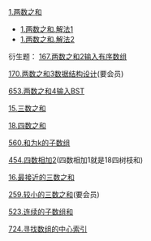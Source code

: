 

[1.两数之和](https://leetcode-cn.com/problems/two-sum/)
- [1.两数之和.解法1](https://leetcode-cn.com/submissions/detail/19501050/)
- [1.两数之和.解法2](https://leetcode-cn.com/submissions/detail/19501279/)

衍生题：
[167.两数之和2输入有序数组](https://leetcode-cn.com/problems/two-sum-ii-input-array-is-sorted/)

[170.两数之和3数据结构设计](https://leetcode-cn.com/problems/two-sum-iii-data-structure-design/)(要会员)

[653.两数之和4输入BST](https://leetcode-cn.com/problems/two-sum-iv-input-is-a-bst/)

[15.三数之和](https://leetcode-cn.com/problems/3sum/)

[18.四数之和](https://leetcode-cn.com/problems/4sum/)

[560.和为k的子数组](https://leetcode-cn.com/problems/subarray-sum-equals-k/)

[454.四数相加2](https://leetcode-cn.com/problems/4sum-ii/)(四数相加1就是18四树枝和)

[16.最接近的三数之和](https://leetcode-cn.com/problems/3sum-closest/)

[259.较小的三数之和](https://leetcode-cn.com/problems/3sum-smaller/)(要会员)

[523.连续的子数组和](https://leetcode-cn.com/problems/continuous-subarray-sum/)

[724.寻找数组的中心索引](https://leetcode-cn.com/problems/find-pivot-index/)

